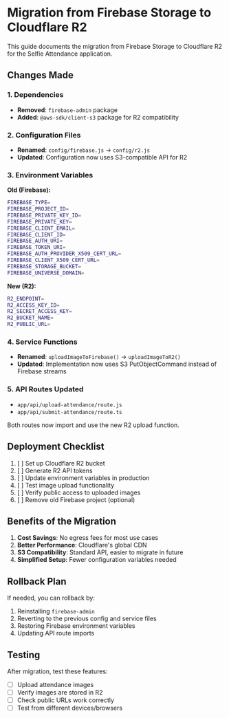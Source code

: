 # Migration from Firebase Storage to Cloudflare R2

This guide documents the migration from Firebase Storage to Cloudflare R2 for the Selfie Attendance application.

## Changes Made

### 1. Dependencies
- **Removed**: `firebase-admin` package
- **Added**: `@aws-sdk/client-s3` package for R2 compatibility

### 2. Configuration Files
- **Renamed**: `config/firebase.js` → `config/r2.js`
- **Updated**: Configuration now uses S3-compatible API for R2

### 3. Environment Variables
**Old (Firebase):**
```bash
FIREBASE_TYPE=
FIREBASE_PROJECT_ID=
FIREBASE_PRIVATE_KEY_ID=
FIREBASE_PRIVATE_KEY=
FIREBASE_CLIENT_EMAIL=
FIREBASE_CLIENT_ID=
FIREBASE_AUTH_URI=
FIREBASE_TOKEN_URI=
FIREBASE_AUTH_PROVIDER_X509_CERT_URL=
FIREBASE_CLIENT_X509_CERT_URL=
FIREBASE_STORAGE_BUCKET=
FIREBASE_UNIVERSE_DOMAIN=
```

**New (R2):**
```bash
R2_ENDPOINT=
R2_ACCESS_KEY_ID=
R2_SECRET_ACCESS_KEY=
R2_BUCKET_NAME=
R2_PUBLIC_URL=
```

### 4. Service Functions
- **Renamed**: `uploadImageToFirebase()` → `uploadImageToR2()`
- **Updated**: Implementation now uses S3 PutObjectCommand instead of Firebase streams

### 5. API Routes Updated
- `app/api/upload-attendance/route.js`
- `app/api/submit-attendance/route.ts`

Both routes now import and use the new R2 upload function.

## Deployment Checklist

1. [ ] Set up Cloudflare R2 bucket
2. [ ] Generate R2 API tokens
3. [ ] Update environment variables in production
4. [ ] Test image upload functionality
5. [ ] Verify public access to uploaded images
6. [ ] Remove old Firebase project (optional)

## Benefits of the Migration

1. **Cost Savings**: No egress fees for most use cases
2. **Better Performance**: Cloudflare's global CDN
3. **S3 Compatibility**: Standard API, easier to migrate in future
4. **Simplified Setup**: Fewer configuration variables needed

## Rollback Plan

If needed, you can rollback by:
1. Reinstalling `firebase-admin`
2. Reverting to the previous config and service files
3. Restoring Firebase environment variables
4. Updating API route imports

## Testing

After migration, test these features:
- [ ] Upload attendance images
- [ ] Verify images are stored in R2
- [ ] Check public URLs work correctly
- [ ] Test from different devices/browsers
